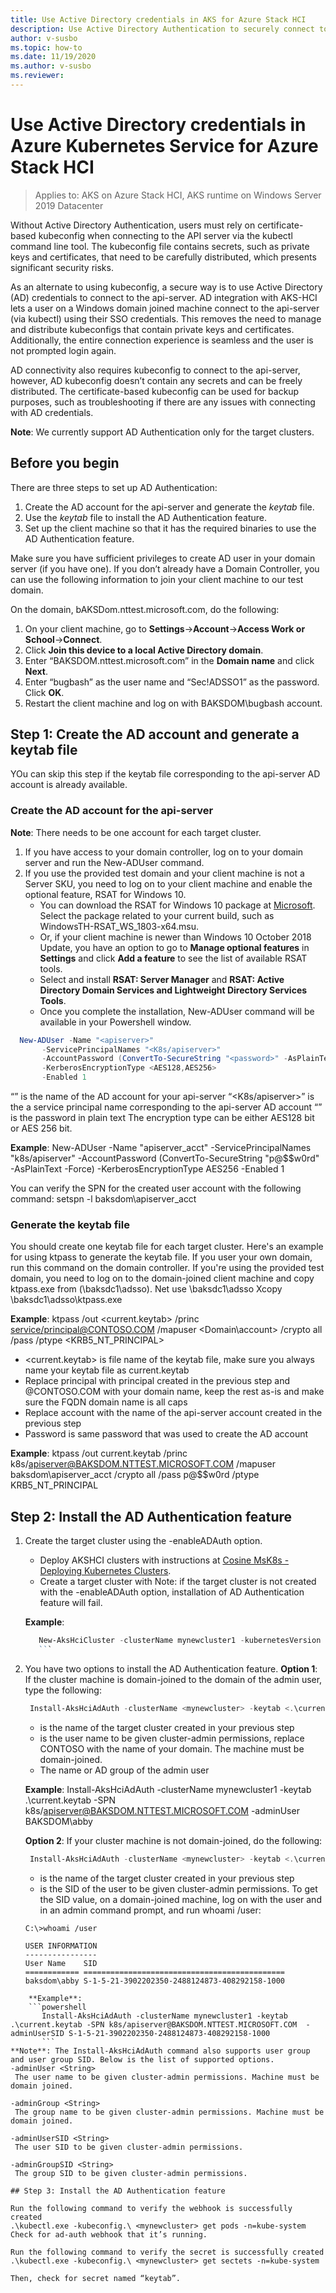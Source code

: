 ```yaml
---
title: Use Active Directory credentials in AKS for Azure Stack HCI
description: Use Active Directory Authentication to securely connect to the API server with SSO credentials
author: v-susbo
ms.topic: how-to
ms.date: 11/19/2020
ms.author: v-susbo
ms.reviewer: 
---
```


# Use Active Directory credentials in Azure Kubernetes Service for Azure Stack HCI

> Applies to: AKS on Azure Stack HCI, AKS runtime on Windows Server 2019 Datacenter

Without Active Directory Authentication, users must rely on certificate-based kubeconfig when connecting to the API server via the kubectl command line tool. The kubeconfig file contains secrets, such as private keys and certificates, that need to be carefully distributed, which presents significant security risks.

As an alternate to using kubeconfig, a secure way is to use Active Directory (AD) credentials to connect to the api-server. AD integration with AKS-HCI lets a user on a Windows domain joined machine connect to the api-server (via kubectl) using their SSO credentials. This removes the need to manage and distribute kubeconfigs that contain private keys and certificates. Additionally, the entire connection experience is seamless and the user is not prompted login again.

AD connectivity also requires kubeconfig to connect to the api-server, however, AD kubeconfig doesn’t contain any secrets and can be freely distributed. The certificate-based kubeconfig can be used for backup purposes, such as troubleshooting if there are any issues with connecting with AD credentials.

**Note**: We currently support AD Authentication only for the target clusters.

## Before you begin
There are three steps to set up AD Authentication:
1. Create the AD account for the api-server and generate the *keytab* file.
2. Use the *keytab* file to install the AD Authentication feature.
3. Set up the client machine so that it has the required binaries to use the AD Authentication feature.

Make sure you have sufficient privileges to create AD user in your domain server (if you have one). If you don’t already have a Domain Controller, you can use the following information to join your client machine to our test domain.

On the domain, bAKSDom.nttest.microsoft.com, do the following:
1.	On your client machine, go to **Settings**->**Account**->**Access Work or School**->**Connect**.
2.	Click **Join this device to a local Active Directory domain**.
3.	Enter “BAKSDOM.nttest.microsoft.com” in the **Domain name** and click **Next**.
4.	Enter “bugbash” as the user name and “Sec!ADSSO1” as the password. Click **OK**.
5.	Restart the client machine and log on with BAKSDOM\bugbash account.

## Step 1: Create the AD account and generate a keytab file

YOu can skip this step if the keytab file corresponding to the api-server AD account is already available.

### Create the AD account for the api-server

**Note**: There needs to be one account for each target cluster.

1. If you have access to your domain controller, log on to your domain server and run the New-ADUser command.
2. If you use the provided test domain and your client machine is not a Server SKU, you need to log on to your client machine and enable the optional feature, RSAT for Windows 10. 
    * You can download the RSAT for Windows 10 package at [Microsoft](https://www.microsoft.com/en-us/download/details.aspx?id=45520). Select the package related to your current build, such as WindowsTH-RSAT_WS_1803-x64.msu.
    * Or, if your client machine is newer than Windows 10 October 2018 Update, you have an option to go to **Manage optional features** in **Settings** and click **Add a feature** to see the list of available RSAT tools. 
    * Select and install **RSAT: Server Manager** and **RSAT: Active Directory Domain Services and Lightweight Directory Services Tools**.
    * Once you complete the installation, New-ADUser command will be available in your Powershell window.

 ```powershell
   New-ADUser -Name "<apiserver>" 
        -ServicePrincipalNames "<K8s/apiserver>" 
        -AccountPassword (ConvertTo-SecureString "<password>" -AsPlainText -Force) 
        -KerberosEncryptionType <AES128,AES256>
        -Enabled 1
   ```

“<apiserver>” is the name of the AD account for your api-server
“<K8s/apiserver>” is the a service principal name corresponding to the api-server AD account
“<password>” is the password in plain text
The encryption type can be either AES128 bit or AES 256 bit.

**Example**:
New-ADUser -Name "apiserver_acct" -ServicePrincipalNames "k8s/apiserver" -AccountPassword (ConvertTo-SecureString "p@$$w0rd" -AsPlainText -Force) -KerberosEncryptionType AES256 -Enabled 1

You can verify the SPN for the created user account with the following command:
setspn -l baksdom\apiserver_acct

### Generate the keytab file

You should create one keytab file for each target cluster. Here's an example for using ktpass to generate the keytab file.
If you user your own domain, run this command on the domain controller. If you're using the provided test domain, you need to log on to the domain-joined client machine and copy ktpass.exe from (\\baksdc1\adsso).
    Net use  \\baksdc1\adsso
    Xcopy  \\baksdc1\adsso\ktpass.exe 

**Example**:
ktpass /out <current.keytab> /princ <service/principal@CONTOSO.COM> /mapuser <Domain\account> /crypto all /pass <password> /ptype <KRB5_NT_PRINCIPAL>

- <current.keytab> is file name of the keytab file, make sure you always name your keytab file as current.keytab
- Replace principal with principal created in the previous step and @CONTOSO.COM with your domain name, keep the rest as-is and make sure the FQDN domain name is all caps
- Replace account with the name of the api-server account created in the previous step
- Password is same password that was used to create the AD account

**Example**:
ktpass /out current.keytab /princ k8s/apiserver@BAKSDOM.NTTEST.MICROSOFT.COM /mapuser baksdom\apiserver_acct /crypto all /pass p@$$w0rd /ptype KRB5_NT_PRINCIPAL

## Step 2: Install the AD Authentication feature

1. Create the target cluster using the -enableADAuth option.
    * Deploy AKSHCI clusters with instructions at [Cosine MsK8s - Deploying Kubernetes Clusters](https://osgwiki.com/wiki/Cosine_MsK8s_-_Deploying_Kubernetes_Clusters).
    * Create a target cluster with 
    Note: if the target cluster is not created with the -enableADAuth option, installation of AD Authentication feature will fail.

    **Example**:
    ```powershell
       New-AksHciCluster -clusterName mynewcluster1 -kubernetesVersion v1.18.8 -controlPlaneNodeCount 1 -linuxNodeCount 1 -windowsNodeCount 0 -controlPlaneVmSize Standard_A2_v2 -loadBalancerVmSize Standard_A2_v2 -linuxNodeVmSize Standard_K8S3_v1 -windowsNodeVmSize Standard_K8S3_v1 -enableADAuth
       ```

2. You have two options to install the AD Authentication feature. **Option 1**: If the cluster machine is domain-joined to the domain of the admin user, type the following:
    ```powershell
     Install-AksHciAdAuth -clusterName <mynewcluster> -keytab <.\current.keytab> -SPN <service/principal@CONTOSO.COM> -adminUser <CONTOSO\Bob>
   ```
    * <mynewcluster> is the name of the target cluster created in your previous step
    * <adminUser> is the user name to be given cluster-admin permissions, replace CONTOSO with the name of your domain. The machine must be domain-joined.
    * The name or AD group of the admin user

    **Example**:
    Install-AksHciAdAuth -clusterName mynewcluster1 -keytab .\current.keytab -SPN k8s/apiserver@BAKSDOM.NTTEST.MICROSOFT.COM  -adminUser BAKSDOM\abby
   
    **Option 2**: If your cluster machine is not domain-joined, do the following:
    ```powershell
     Install-AksHciAdAuth -clusterName <mynewcluster> -keytab <.\current.keytab> -SPN <service/principal@CONTOSO.COM> -adminUserSID <SID of CONTOSO\Bob>
   ```

    * <mynewcluster> is the name of the target cluster created in your previous step
    * <adminUserSID> is the SID of the user to be given cluster-admin permissions. To get the SID value, on a domain-joined machine, log on with the user and in an admin command prompt, and run whoami /user:
    ```
    C:\>whoami /user

    USER INFORMATION
    ----------------
    User Name    SID
    ============ =============================================
    baksdom\abby S-1-5-21-3902202350-2488124873-408292158-1000
```
    **Example**:
    ```powershell
       Install-AksHciAdAuth -clusterName mynewcluster1 -keytab .\current.keytab -SPN k8s/apiserver@BAKSDOM.NTTEST.MICROSOFT.COM  -adminUserSID S-1-5-21-3902202350-2488124873-408292158-1000
       ```
**Note**: The Install-AksHciAdAuth command also supports user group and user group SID. Below is the list of supported options.
-adminUser <String>
 The user name to be given cluster-admin permissions. Machine must be domain joined.
 
-adminGroup <String>
 The group name to be given cluster-admin permissions. Machine must be domain joined.
 
-adminUserSID <String>
 The user SID to be given cluster-admin permissions.
 
-adminGroupSID <String>
 The group SID to be given cluster-admin permissions.

## Step 3: Install the AD Authentication feature

Run the following command to verify the webhook is successfully created
.\kubectl.exe -kubeconfig.\ <mynewcluster> get pods -n=kube-system 
Check for ad-auth webhook that it’s running.

Run the following command to verify the secret is successfully created
.\kubectl.exe -kubeconfig.\ <mynewcluster> get sectets -n=kube-system 

Then, check for secret named “keytab”.

